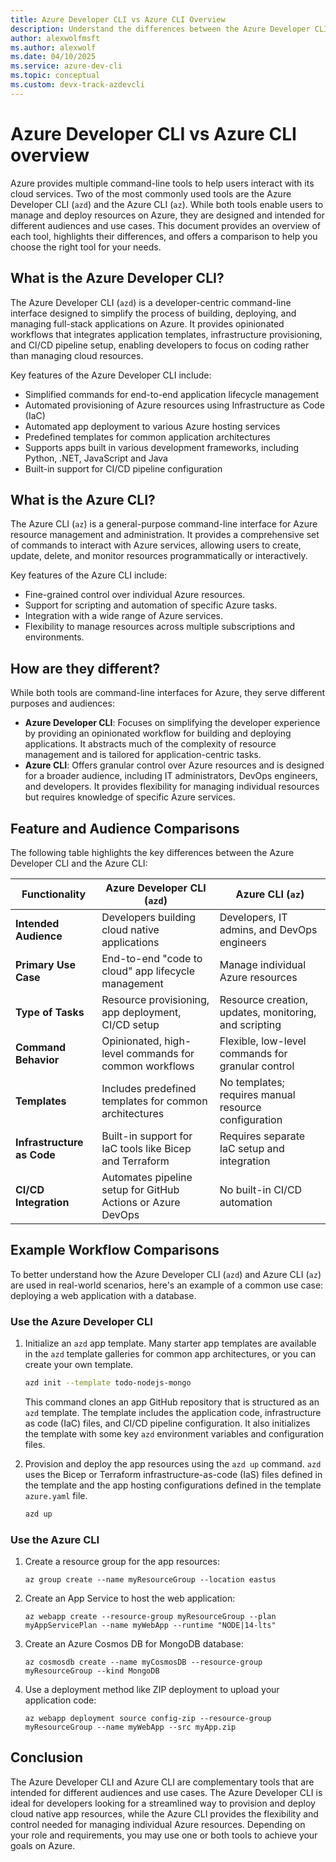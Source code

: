 ```yaml
---
title: Azure Developer CLI vs Azure CLI Overview
description: Understand the differences between the Azure Developer CLI and the Azure CLI
author: alexwolfmsft
ms.author: alexwolf
ms.date: 04/10/2025
ms.service: azure-dev-cli
ms.topic: conceptual
ms.custom: devx-track-azdevcli
---
```


# Azure Developer CLI vs Azure CLI overview

Azure provides multiple command-line tools to help users interact with its cloud services. Two of the most commonly used tools are the Azure Developer CLI (`azd`) and the Azure CLI (`az`). While both tools enable users to manage and deploy resources on Azure, they are designed and intended for different audiences and use cases. This document provides an overview of each tool, highlights their differences, and offers a comparison to help you choose the right tool for your needs.

## What is the Azure Developer CLI?

The Azure Developer CLI (`azd`) is a developer-centric command-line interface designed to simplify the process of building, deploying, and managing full-stack applications on Azure. It provides opinionated workflows that integrates application templates, infrastructure provisioning, and CI/CD pipeline setup, enabling developers to focus on coding rather than managing cloud resources.

Key features of the Azure Developer CLI include:

- Simplified commands for end-to-end application lifecycle management
- Automated provisioning of Azure resources using Infrastructure as Code (IaC)
- Automated app deployment to various Azure hosting services
- Predefined templates for common application architectures
- Supports apps built in various development frameworks, including Python, .NET, JavaScript and Java
- Built-in support for CI/CD pipeline configuration

## What is the Azure CLI?

The Azure CLI (`az`) is a general-purpose command-line interface for Azure resource management and administration. It provides a comprehensive set of commands to interact with Azure services, allowing users to create, update, delete, and monitor resources programmatically or interactively.

Key features of the Azure CLI include:

- Fine-grained control over individual Azure resources.
- Support for scripting and automation of specific Azure tasks.
- Integration with a wide range of Azure services.
- Flexibility to manage resources across multiple subscriptions and environments.

## How are they different?

While both tools are command-line interfaces for Azure, they serve different purposes and audiences:

- **Azure Developer CLI**: Focuses on simplifying the developer experience by providing an opinionated workflow for building and deploying applications. It abstracts much of the complexity of resource management and is tailored for application-centric tasks.
- **Azure CLI**: Offers granular control over Azure resources and is designed for a broader audience, including IT administrators, DevOps engineers, and developers. It provides flexibility for managing individual resources but requires knowledge of specific Azure services.

## Feature and Audience Comparisons

The following table highlights the key differences between the Azure Developer CLI and the Azure CLI:

| Functionality         | Azure Developer CLI (`azd`)                              | Azure CLI (`az`)                                    |
|-------------------------|---------------------------------------------------------|----------------------------------------------------|
| **Intended Audience**   | Developers building cloud native applications       | Developers, IT admins, and DevOps engineers        |
| **Primary Use Case**    | End-to-end "code to cloud" app lifecycle management        | Manage individual Azure resources          |
| **Type of Tasks**       | Resource provisioning, app deployment, CI/CD setup   | Resource creation, updates, monitoring, and scripting |
| **Command Behavior**    | Opinionated, high-level commands for common workflows   | Flexible, low-level commands for granular control  |
| **Templates**           | Includes predefined templates for common architectures | No templates; requires manual resource configuration |
| **Infrastructure as Code** | Built-in support for IaC tools like Bicep and Terraform | Requires separate IaC setup and integration        |
| **CI/CD Integration**   | Automates pipeline setup for GitHub Actions or Azure DevOps | No built-in CI/CD automation                       |

## Example Workflow Comparisons

To better understand how the Azure Developer CLI (`azd`) and Azure CLI (`az`) are used in real-world scenarios, here's an example of a common use case: deploying a web application with a database.

### Use the Azure Developer CLI

1. Initialize an `azd` app template. Many starter app templates are available in the `azd` template galleries for common app architectures, or you can create your own template.

    ```bash
    azd init --template todo-nodejs-mongo
    ```

    This command clones an app GitHub repository that is structured as an `azd` template. The template includes the application code, infrastructure as code (IaC) files, and CI/CD pipeline configuration. It also initializes the template with some key `azd` environment variables and configuration files.

1. Provision and deploy the app resources using the `azd up` command. `azd` uses the Bicep or Terraform infrastructure-as-code (IaS) files defined in the template and the app hosting configurations defined in the template `azure.yaml` file.

    ```bash
    azd up
    ```

### Use the Azure CLI

1. Create a resource group for the app resources:

    ```azurecli
    az group create --name myResourceGroup --location eastus
    ```

1. Create an App Service to host the web application:

    ```azurecli
    az webapp create --resource-group myResourceGroup --plan myAppServicePlan --name myWebApp --runtime "NODE|14-lts"
    ```

1. Create an Azure Cosmos DB for MongoDB database:

    ```azurecli
    az cosmosdb create --name myCosmosDB --resource-group myResourceGroup --kind MongoDB
    ```

1. Use a deployment method like ZIP deployment to upload your application code:

    ```azurecli
    az webapp deployment source config-zip --resource-group myResourceGroup --name myWebApp --src myApp.zip
    ```

## Conclusion

The Azure Developer CLI and Azure CLI are complementary tools that are intended for different audiences and use cases. The Azure Developer CLI is ideal for developers looking for a streamlined way to provision and deploy cloud native app resources, while the Azure CLI provides the flexibility and control needed for managing individual Azure resources. Depending on your role and requirements, you may use one or both tools to achieve your goals on Azure.

